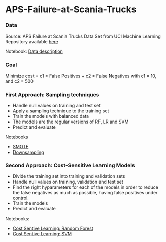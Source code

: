 # APS-Failure-at-Scania-Trucks

### Data
Source: APS Failure at Scania Trucks Data Set from UCI Machine Learning Repository available [here](https://archive.ics.uci.edu/ml/datasets/APS+Failure+at+Scania+Trucks)

Notebook: [Data description](https://github.com/FranciscaAlliende/APS-Failure-at-Scania-Trucks/blob/master/Data_Description.ipynb)

### Goal
Minimize cost =  c1 * False Positives + c2 * False Negatives with c1 = 10, and c2 = 500

### First Approach: Sampling techniques
- Handle null values on training  and test set 
- Apply a sampling technique to the training set
- Train the models with balanced data
- The models are the regular versions of RF, LR and SVM
- Predict and evaluate

Notebooks
* [SMOTE](https://github.com/FranciscaAlliende/APS-Failure-at-Scania-Trucks/blob/master/SMOTE.ipynb)
* [Downsampling](https://github.com/FranciscaAlliende/APS-Failure-at-Scania-Trucks/blob/master/Downsampling.ipynb)

### Second Approach: Cost-Sensitive Learning Models
- Divide the training set into training and validation sets
- Handle null values on training, validation and test set 
- Find the right hyparameters for each of the models in order to reduce the false negatives as much as possible, having false positives under control.
- Train the models
- Predict and evaluate

Notebooks:
* [Cost Sentive Learning: Random Forest](https://github.com/FranciscaAlliende/APS-Failure-at-Scania-Trucks/blob/master/Cost_Sentive_Learning_Random_Forest.ipynb)
* [Cost Sentive Learning: SVM](https://github.com/FranciscaAlliende/APS-Failure-at-Scania-Trucks/blob/master/Cost_Sentive_Learning_SVM.ipynb) 
